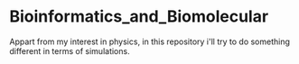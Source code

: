 # Bioinformatics_and_Biomolecular
Appart from my interest in physics, in this repository i'll try to do something different in terms of simulations.
